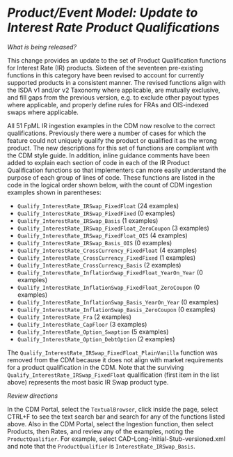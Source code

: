 # *Product/Event Model: Update to Interest Rate Product Qualifications*

_What is being released?_

This change provides an update to the set of Product Qualification functions for Interest Rate (IR) products. Sixteen of the seventeen pre-existing functions in this category have been revised to account for currently supported products in a consistent manner. The revised functions align with the ISDA v1 and/or v2 Taxonomy where applicable, are mutually exclusive, and fill gaps from the previous version, e.g. to exclude other payout types where applicable, and properly define rules for FRAs and OIS-indexed swaps where applicable.

All 51 FpML IR ingestion examples in the CDM now resolve to the correct qualifications.  Previously there were a number of cases for which the feature could not uniquely qualify the product or qualified it as the wrong product.   The new descriptions for this set of functions are compliant with the CDM style guide.  In addition, inline guidance comments have been added to explain each section of code in each of the IR Product Qualification functions so that implementers can more easily understand the purpose of each group of lines of code.  These functions are listed in the code in the logical order shown below, with the count of CDM ingestion examples shown in parentheses:

-	`Qualify_InterestRate_IRSwap_FixedFloat` (24 examples)
-	`Qualify_InterestRate_IRSwap_FixedFixed` (0 examples)
-	`Qualify_InterestRate_IRSwap_Basis` (1 examples)
-	`Qualify_InterestRate_IRSwap_FixedFloat_ZeroCoupon` (3 examples)
-	`Qualify_InterestRate_IRSwap_FixedFloat_OIS` (4 examples)
-	`Qualify_InterestRate_IRSwap_Basis_OIS` (0 examples)
-	`Qualify_InterestRate_CrossCurrency_FixedFloat` (4 examples)
-	`Qualify_InterestRate_CrossCurrency_FixedFixed` (1 examples)
-	`Qualify_InterestRate_CrossCurrency_Basis` (2 examples)
-	`Qualify_InterestRate_InflationSwap_FixedFloat_YearOn_Year` (0 examples)
-	`Qualify_InterestRate_InflationSwap_FixedFloat_ZeroCoupon` (0 examples)
-	`Qualify_InterestRate_InflationSwap_Basis_YearOn_Year` (0 examples)
-	`Qualify_InterestRate_InflationSwap_Basis_ZeroCoupon` (0 examples)
-	`Qualify_InterestRate_Fra` (2 examples)
-	`Qualify_InterestRate_CapFloor` (3 examples)
-	`Qualify_InterestRate_Option_Swaption` (5 examples)
-	`Qualify_InterestRate_Option_DebtOption` (2 examples)

The `Qualify_InterestRate_IRSwap_FixedFloat_PlainVanilla` function was removed from the CDM because it does not align with market requirements for a product qualification in the CDM.  Note that the surviving `Qualify_InterestRate_IRSwap_FixedFloat` qualification (first item in the list above) represents the most basic IR Swap product type.

_Review directions_

In the CDM Portal, select the `TextualBrowser`, click inside the page, select CTRL+F to see the text search bar and search for any of the functions listed above.
Also in the CDM Portal, select the Ingestion function, then select Products, then Rates, and review any of the examples, noting the `ProductQualifier`.  For example, select CAD-Long-Initial-Stub-versioned.xml and note that the `ProductQualifier` is `InterestRate_IRSwap_Basis`.

